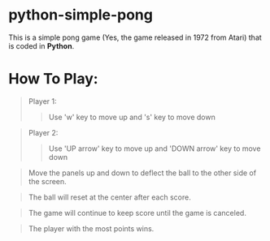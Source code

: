 # python-simple-pong
This is a simple pong game (Yes, the game released in 1972 from Atari) that is coded in **Python**.


# How To Play:
> Player 1: 
> > Use 'w' key to move up and 's' key to move down

> Player 2: 
> > Use 'UP arrow' key to move up and 'DOWN arrow' key to move down

> Move the panels up and down to deflect the ball to the other side of the screen.

> The ball will reset at the center after each score.

> The game will continue to keep score until the game is canceled.

> The player with the most points wins.
